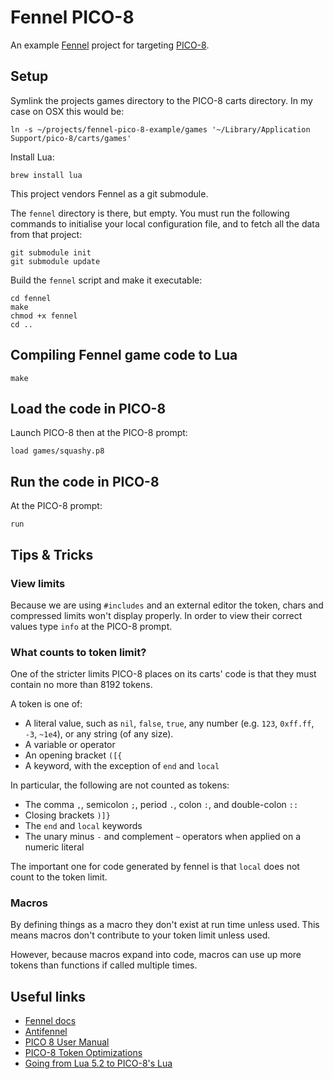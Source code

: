 # Fennel PICO-8

An example [Fennel](https://fennel-lang.org/) project for targeting [PICO-8](https://www.lexaloffle.com/pico-8.php).

## Setup

Symlink the projects games directory to the PICO-8 carts directory. In my case on OSX this would be:

```
ln -s ~/projects/fennel-pico-8-example/games '~/Library/Application Support/pico-8/carts/games'
```

Install Lua:

```
brew install lua
```

This project vendors Fennel as a git submodule. 

The `fennel` directory is there, but empty. You must run the following commands to initialise your local configuration file, and to fetch all the data from that project:

```
git submodule init
git submodule update
```

Build the `fennel` script and make it executable:

```
cd fennel
make
chmod +x fennel
cd ..
```

## Compiling Fennel game code to Lua

```
make
```

## Load the code in PICO-8

Launch PICO-8 then at the PICO-8 prompt:

```
load games/squashy.p8
```

## Run the code in PICO-8

At the PICO-8 prompt:

```
run
```

## Tips & Tricks

### View limits

Because we are using `#includes` and an external editor the token, chars and compressed limits won't display properly. In order to view their correct values type `info` at the PICO-8 prompt.

### What counts to token limit?

One of the stricter limits PICO-8 places on its carts' code is that they must contain no more than 8192 tokens.

A token is one of:

- A literal value, such as `nil`, `false`, `true`, any number (e.g. `123`, `0xff.ff`, `-3`, `~1e4`), or any string (of any size).
- A variable or operator
- An opening bracket `([{`
- A keyword, with the exception of `end` and `local`

In particular, the following are not counted as tokens:

- The comma `,`, semicolon `;`, period `.`, colon `:`, and double-colon `::`
- Closing brackets `)]}`
- The `end` and `local` keywords
- The unary minus `-` and complement `~` operators when applied on a numeric literal

The important one for code generated by fennel is that `local` does not count to the token limit.

### Macros

By defining things as a macro they don't exist at run time unless used. This means macros don't contribute to your token limit unless used.

However, because macros expand into code, macros can use up more tokens than functions if called multiple times.

## Useful links

- [Fennel docs](https://fennel-lang.org/)
- [Antifennel](https://git.sr.ht/~technomancy/antifennel)
- [PICO 8 User Manual](https://www.lexaloffle.com/dl/docs/pico-8_manual.html#PICO_8_User_Manua)
- [PICO-8 Token Optimizations](https://github.com/seleb/PICO-8-Token-Optimizations)
- [Going from Lua 5.2 to PICO-8's Lua](https://gist.github.com/josefnpat/bfe4aaa5bbb44f572cd0)

